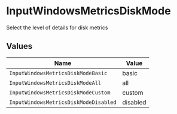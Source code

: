 # InputWindowsMetricsDiskMode

Select the level of details for disk metrics


## Values

| Name                                  | Value                                 |
| ------------------------------------- | ------------------------------------- |
| `InputWindowsMetricsDiskModeBasic`    | basic                                 |
| `InputWindowsMetricsDiskModeAll`      | all                                   |
| `InputWindowsMetricsDiskModeCustom`   | custom                                |
| `InputWindowsMetricsDiskModeDisabled` | disabled                              |